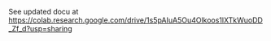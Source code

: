 See updated docu at https://colab.research.google.com/drive/1s5pAIuA5Ou4Olkoos1lXTkWuoDD_Zf_d?usp=sharing
